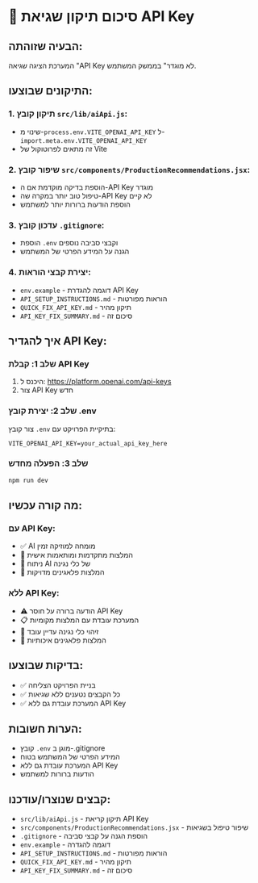 # 🔧 סיכום תיקון שגיאת API Key

## הבעיה שזוהתה:
המערכת הציגה שגיאה "API Key לא מוגדר" בממשק המשתמש.

## התיקונים שבוצעו:

### 1. תיקון קובץ `src/lib/aiApi.js`:
- שינוי מ-`process.env.VITE_OPENAI_API_KEY` ל-`import.meta.env.VITE_OPENAI_API_KEY`
- זה מתאים לפרוטוקול של Vite

### 2. שיפור קובץ `src/components/ProductionRecommendations.jsx`:
- הוספת בדיקה מוקדמת אם ה-API Key מוגדר
- טיפול טוב יותר במקרה שה-API Key לא קיים
- הוספת הודעות ברורות יותר למשתמש

### 3. עדכון קובץ `.gitignore`:
- הוספת `.env` וקבצי סביבה נוספים
- הגנה על המידע הפרטי של המשתמש

### 4. יצירת קבצי הוראות:
- `env.example` - דוגמה להגדרת API Key
- `API_SETUP_INSTRUCTIONS.md` - הוראות מפורטות
- `QUICK_FIX_API_KEY.md` - תיקון מהיר
- `API_KEY_FIX_SUMMARY.md` - סיכום זה

## איך להגדיר API Key:

### שלב 1: קבלת API Key
1. היכנס ל: https://platform.openai.com/api-keys
2. צור API Key חדש

### שלב 2: יצירת קובץ .env
צור קובץ `.env` בתיקיית הפרויקט עם:
```
VITE_OPENAI_API_KEY=your_actual_api_key_here
```

### שלב 3: הפעלה מחדש
```bash
npm run dev
```

## מה קורה עכשיו:

### עם API Key:
- ✅ AI מומחה למוזיקה זמין
- 🎯 המלצות מתקדמות ומותאמות אישית
- 🎼 ניתוח AI של כלי נגינה
- 🔧 המלצות פלאגינים מדויקות

### ללא API Key:
- ⚠️ הודעה ברורה על חוסר API Key
- 📋 המערכת עובדת עם המלצות מקומיות
- 🎵 זיהוי כלי נגינה עדיין עובד
- 🎼 המלצות פלאגינים איכותיות

## בדיקות שבוצעו:
- ✅ בניית הפרויקט הצליחה
- ✅ כל הקבצים נטענים ללא שגיאות
- ✅ המערכת עובדת גם ללא API Key

## הערות חשובות:
- קובץ `.env` מוגן ב-.gitignore
- המידע הפרטי של המשתמש בטוח
- המערכת עובדת גם ללא API Key
- הודעות ברורות למשתמש

## קבצים שנוצרו/עודכנו:
- `src/lib/aiApi.js` - תיקון קריאת API Key
- `src/components/ProductionRecommendations.jsx` - שיפור טיפול בשגיאות
- `.gitignore` - הוספת הגנה על קבצי סביבה
- `env.example` - דוגמה להגדרה
- `API_SETUP_INSTRUCTIONS.md` - הוראות מפורטות
- `QUICK_FIX_API_KEY.md` - תיקון מהיר
- `API_KEY_FIX_SUMMARY.md` - סיכום זה 